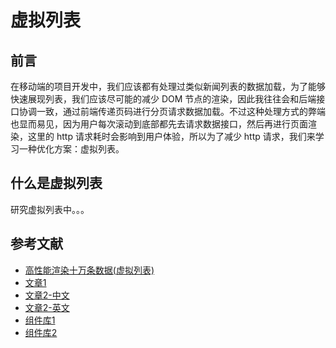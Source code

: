 # 虚拟列表

## 前言

在移动端的项目开发中，我们应该都有处理过类似新闻列表的数据加载，为了能够快速展现列表，我们应该尽可能的减少 DOM 节点的渲染，因此我往往会和后端接口协调一致，通过前端传递页码进行分页请求数据加载。不过这种处理方式的弊端也显而易见，因为用户每次滚动到底部都先去请求数据接口，然后再进行页面渲染，这里的 http 请求耗时会影响到用户体验，所以为了减少 http 请求，我们来学习一种优化方案：虚拟列表。

## 什么是虚拟列表

研究虚拟列表中。。。


## 参考文献

- [高性能渲染十万条数据(虚拟列表)](https://juejin.cn/post/6844903982742110216#heading-0)
- [文章1](https://github.com/dwqs/blog/issues/70)
- [文章2-中文](https://juejin.cn/post/6937939870018961439)
- [文章2-英文](https://betterprogramming.pub/how-to-create-smooth-endless-scrolling-in-vue-js-4fc9180645ef)
- [组件库1](https://github.com/Akryum/vue-virtual-scroller)
- [组件库2](https://github.com/tangbc/vue-virtual-scroll-list)